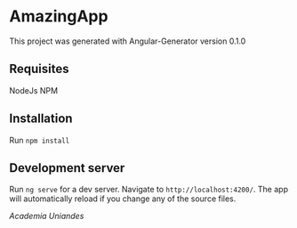 # AmazingApp

This project was generated with Angular-Generator version 0.1.0

## Requisites

NodeJs
NPM

## Installation

Run `npm install` 

## Development server

Run `ng serve` for a dev server. Navigate to `http://localhost:4200/`. The app will automatically reload if you change any of the source files.


*Academia Uniandes*
